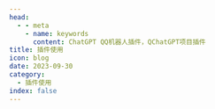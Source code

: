 ```yaml
---
head:
  - - meta
    - name: keywords
      content: ChatGPT QQ机器人插件，QChatGPT项目插件
title: 插件使用
icon: blog
date: 2023-09-30
category:
  - 插件使用
index: false
---
```

<AutoCatalog base='/posts/PluginsUse/'/>